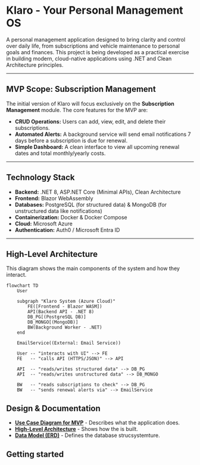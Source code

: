 # Klaro - Your Personal Management OS

A personal management application designed to bring clarity and control over daily life, from subscriptions and vehicle maintenance to personal goals and finances. This project is being developed as a practical exercise in building modern, cloud-native applications using .NET and Clean Architecture principles.

---

## MVP Scope: Subscription Management

The initial version of Klaro will focus exclusively on the **Subscription Management** module. The core features for the MVP are:

* **CRUD Operations:** Users can add, view, edit, and delete their subscriptions.
* **Automated Alerts:** A background service will send email notifications 7 days before a subscription is due for renewal.
* **Simple Dashboard:** A clean interface to view all upcoming renewal dates and total monthly/yearly costs.


---

## Technology Stack

* **Backend:** .NET 8, ASP.NET Core (Minimal APIs), Clean Architecture
* **Frontend:** Blazor WebAssembly
* **Databases:** PostgreSQL (for structured data) & MongoDB (for unstructured data like notifications)
* **Containerization:** Docker & Docker Compose
* **Cloud:** Microsoft Azure
* **Authentication:** Auth0 / Microsoft Entra ID

---

## High-Level Architecture

This diagram shows the main components of the system and how they interact.

```mermaid
flowchart TD
    User

    subgraph "Klaro System (Azure Cloud)"
        FE([Frontend - Blazor WASM])
        API(Backend API - .NET 8)
        DB_PG[(PostgreSQL DB)]
        DB_MONGO[(MongoDB)]
        BW(Background Worker - .NET)
    end

    EmailService((External: Email Service))

    User -- "interacts with UI" --> FE
    FE   -- "calls API (HTTPS/JSON)" --> API

    API  -- "reads/writes structured data" --> DB_PG
    API  -- "reads/writes unstructured data" --> DB_MONGO

    BW   -- "reads subscriptions to check" --> DB_PG
    BW   -- "sends renewal alerts via" --> EmailService
``` 

## Design & Documentation

* **[Use Case Diagram for MVP](docs/1_Use_Case_MVP.md)** - Describes what the application does.
* **[High-Level Architecture](docs/2_Architecture.md)** - Shows how the  is built.
* **[Data Model (ERD)](docs/3_Data_Model.md)** - Defines the database strucsystemture.

## Getting started